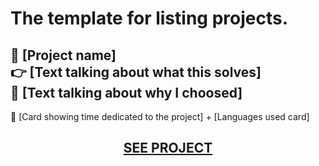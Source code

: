 # The template for listing projects.

<section>

<h2>
🔎 [Project name]<br>
👉 [Text talking about what this solves]<br>
📢 [Text talking about why I choosed]
</h2>

🐌 [Card showing time dedicated to the project] + [Languages used card]

<div align="center">

# [SEE PROJECT](URL)

</div>

<section>